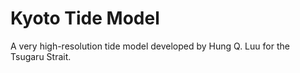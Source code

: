 # Kyoto Tide Model

A very high-resolution tide model developed by Hung Q. Luu for the Tsugaru Strait.
